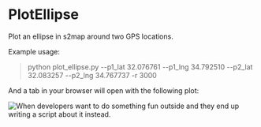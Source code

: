 # PlotEllipse
Plot an ellipse in s2map around two GPS locations.

Example usage: 

> python plot_ellipse.py --p1_lat 32.076761 --p1_lng 34.792510 --p2_lat 32.083257 --p2_lng 34.767737 -r 3000


And a tab in your browser will open with the following plot:

![When developers want to do something fun outside and they end up writing a script about it instead.](../../master/snippets/plot_ellipse.png)

